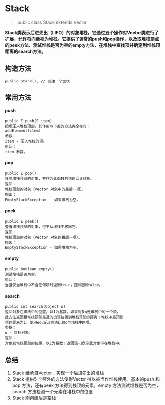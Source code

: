# Stack 

> public class Stack<E> extends Vector<E>


**Stack类表示后进先出（LIFO）的对象堆栈。它通过五个操作对Vector类进行了扩展，允许将向量视为堆栈。它提供了通常的push和pop操作，以及取堆栈顶点的peek方法、测试堆栈是否为空的empty方法、在堆栈中查找项并确定到堆栈顶距离的search方法。**

## 构造方法

```text
public Stack(); // 创建一个空栈
```

## 常用方法

#### push

```text
public E push(E item)
把项压入堆栈顶部。其作用与下面的方法完全相同：
addElement(item)
参数：
item - 压入堆栈的项。
返回：
item 参数。
```

#### pop

```text
public E pop()
移除堆栈顶部的对象，并作为此函数的值返回该对象。
返回：
堆栈顶部的对象（Vector 对象中的最后一项）。
抛出：
EmptyStackException - 如果堆栈为空。
```

#### peek

```text
public E peek()
查看堆栈顶部的对象，但不从堆栈中移除它。
返回：
堆栈顶部的对象（Vector 对象的最后一项）。
抛出：
EmptyStackException - 如果堆栈为空。
```

#### empty

```text
public boolean empty()
测试堆栈是否为空。
返回：
当且仅当堆栈中不含任何项时返回true；否则返回false。
```

#### search

```text
public int search(Object o)
返回对象在堆栈中的位置，以1为基数。如果对象o是堆栈中的一个项，
此方法返回距堆栈顶部最近的出现位置到堆栈顶部的距离；堆栈中最顶部
项的距离为1。使用equals方法比较o与堆栈中的项。
参数：
o - 目标对象。
返回：
对象到堆栈顶部的位置，以1为基数；返回值-1表示此对象不在堆栈中。
```

## 总结

1. Stack 继承自Vector，实现一个后进先出的堆栈
2. Stack 提供5 个额外的方法使得Vector 得以被当作堆栈使用。基本的push 和pop 方法，还有peek 方法得到栈顶的元素，empty 方法测试堆栈是否为空，search 方法检测一个元素在堆栈中的位置
3. Stack 刚创建后是空栈
